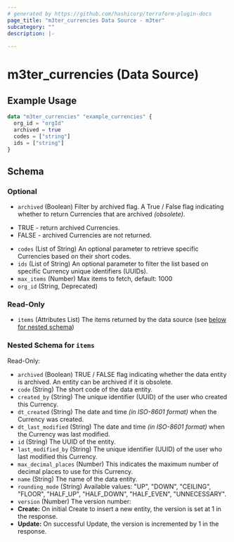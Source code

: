 ```yaml
---
# generated by https://github.com/hashicorp/terraform-plugin-docs
page_title: "m3ter_currencies Data Source - m3ter"
subcategory: ""
description: |-
  
---
```


# m3ter_currencies (Data Source)



## Example Usage

```terraform
data "m3ter_currencies" "example_currencies" {
  org_id = "orgId"
  archived = true
  codes = ["string"]
  ids = ["string"]
}
```

<!-- schema generated by tfplugindocs -->
## Schema

### Optional

- `archived` (Boolean) Filter by archived flag. A True / False flag indicating whether to return Currencies that are archived *(obsolete)*.

* TRUE - return archived Currencies.
* FALSE - archived Currencies are not returned.
- `codes` (List of String) An optional parameter to retrieve specific Currencies based on their short codes.
- `ids` (List of String) An optional parameter to filter the list based on specific Currency unique identifiers (UUIDs).
- `max_items` (Number) Max items to fetch, default: 1000
- `org_id` (String, Deprecated)

### Read-Only

- `items` (Attributes List) The items returned by the data source (see [below for nested schema](#nestedatt--items))

<a id="nestedatt--items"></a>
### Nested Schema for `items`

Read-Only:

- `archived` (Boolean) TRUE / FALSE flag indicating whether the data entity is archived. An entity can be archived if it is obsolete.
- `code` (String) The short code of the data entity.
- `created_by` (String) The unique identifier (UUID) of the user who created this Currency.
- `dt_created` (String) The date and time *(in ISO-8601 format)* when the Currency was created.
- `dt_last_modified` (String) The date and time *(in ISO-8601 format)* when the Currency was last modified.
- `id` (String) The UUID of the entity.
- `last_modified_by` (String) The unique identifier (UUID) of the user who last modified this Currency.
- `max_decimal_places` (Number) This indicates the maximum number of decimal places to use for this Currency.
- `name` (String) The name of the data entity.
- `rounding_mode` (String) Available values: "UP", "DOWN", "CEILING", "FLOOR", "HALF_UP", "HALF_DOWN", "HALF_EVEN", "UNNECESSARY".
- `version` (Number) The version number:
- **Create:** On initial Create to insert a new entity, the version is set at 1 in the response.
- **Update:** On successful Update, the version is incremented by 1 in the response.
